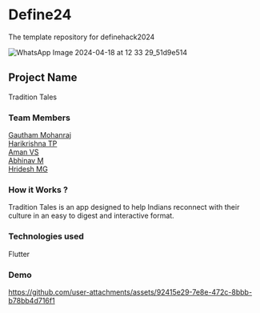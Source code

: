 # Define24
The template repository for definehack2024

![WhatsApp Image 2024-04-18 at 12 33 29_51d9e514](https://github.com/Definehack/Define24/assets/79042374/4d6c229a-5048-4ac9-bba6-c0e835e22097)

## Project Name
Tradition Tales

### Team Members
[Gautham Mohanraj](enter_github_id_here)   
[Harikrishna TP](enter_github_id_here)   
[Aman VS](enter_github_id_here)   
[Abhinav M ](enter_github_id_here)   
[Hridesh MG](enter_github_id_here)   

### How it Works ?
Tradition Tales is an app designed to help Indians reconnect with their culture in an easy to digest and interactive format.

### Technologies used
Flutter

### Demo
https://github.com/user-attachments/assets/92415e29-7e8e-472c-8bbb-b78bb4d716f1
